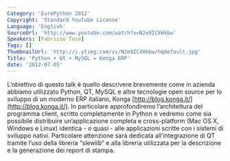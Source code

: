 ```yaml
---
Category: 'EuroPython 2012'
Copyright: 'Standard YouTube License'
Language: 'English'
SourceUrl: 'http://www.youtube.com/watch?v=N2e9ICXHkbw'
Speakers: [Fabrizio Toso]
Tags: []
ThumbnailUrl: 'http://i.ytimg.com/vi/N2e9ICXHkbw/hqdefault.jpg'
Title: 'Python + Qt + MySQL = Konga ERP'
date: '2012-07-05'
---
```

L’obiettivo di questo talk è quello descrivere brevemente come in azienda
abbiamo utilizzato Python, QT, MySQL e altre tecnologie open source per lo
sviluppo di un moderno ERP italiano, Konga
[http://blog.konga.it/](http://blog.konga.it/). In particolare approfondiremo
l’architettura del programma client, scritto completamente in Python e vedremo
come sia possibile distribuire un’applicazione completa e cross-platform (Mac
OS X, Windows e Linux) identica - o quasi - alle applicazioni scritte con i
sistemi di sviluppo nativi. Particolare attenzione sarà dedicata
all’integrazione di QT tramite l’uso della libreria “slewlib” e alla libreria
utilizzata per la descrizione e la generazione dei report di stampa.

